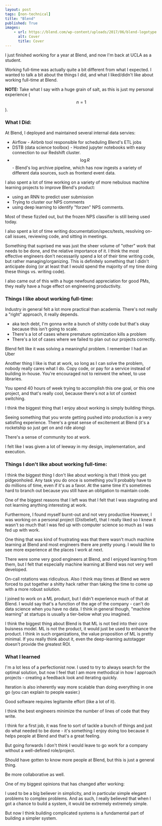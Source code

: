 ```yaml
---
layout: post
tags: [non-technical]
title: "Blend"
published: True
images:
    - url: https://blend.com/wp-content/uploads/2017/06/blend-logotype.png
      alt: Cover
      title: Cover
---
```


I just finished working for a year at Blend, and now I'm back at UCLA as a student. 

Working full-time was actually quite a bit different from what I expected.
I wanted to talk a bit about the things I did, and what I liked/didn't like about working full-time at Blend. 

**NOTE:** Take what I say with a huge grain of salt, as this is just my personal experience ($$n=1$$). 

### What I Did:

At Blend, I deployed and maintained several internal data servies:
- Airflow - Airbnb tool responsible for scheduling Blend's ETL jobs
- DSTB (data science toolbox) - Hosted jupyter notebooks with easy connection to our Redshift cluster.
- $$\log R$$ - Blend's log archive pipeline, which has now ingests a variety of different data sources, such as frontend event data.

I also spent a lot of time working on a variety of more nebulous machine learning projects to improve Blend's product: 
- using an RNN to predict user submission
- Trying to cluster our NPS comments 
- using deep learning to identify "forzen" NPS comments. 

Most of these fizzled out, but the frozen NPS classifier is still being used today.

I also spent a lot of time writing documentation/specs/tests, resolving on-call issues, reviewing code, and sitting in meetings.

Something that suprised me was just the sheer volume of "other" work that needs to be done, and the relative importance of it. I think the most effective engineers don't necessarily spend a lot of their time writing code, but rather managing/organizing. This is definitely something that I didn't anticipate doing (or at least that I would spend the majority of my time doing these things vs. writing code).

I also came out of this with a huge newfound appreciation for good PMs, they really have a huge effect on engineering productivity. 

### Things I like about working full-time:

Industry in general felt a lot more practical than academia. There's not really a "right" approach, it really depends.

- aka tech debt, I'm gonna write a bunch of shitty code but that's okay because this isn't going to scale.
- There's a lot of cases where premature optimization kills a problem
- There's a lot of cases where we failed to plan out our projects correctly.

Blend felt like it was solving a meaningful problem. I remember I had an Uber 

Another thing I like is that at work, so long as I can solve the problem, nobody really cares what I do.
Copy code, or pay for a service instead of building in-house.
You're encouraged not to reinvent the wheel, to use libraries.

You spend 40 hours of week trying to accomplish this one goal, or this one project, and that's really cool, because there's not a lot of context switching.

I think the biggest thing that I enjoy about working is simply building things. 

Seeing something that you wrote getting pushed into production is a very satisfing experience. There's a great sense of excitement at Blend (it's a rocketship so just get on and ride along)

There's a sense of community too at work. 

I felt like I was given a lot of leeway in my design, implementation, and execution.

### Things I don't like about working full-time:

I think the biggest thing I don't like about working is that I think you get pidgeonholed.
Any task you do once is something you'll probably have to do millions of time, even if it's as a favor.
At the same time it's sometimes hard to branch out because you still have an obligation to maintain code. 

One of the biggest reasons that I left was that I felt that I was stagnating and not learning anything interesting at work. 

Furthermore, I found myself burnt-out and not very productive  However, I was working on a personal project (Distbelief), that I really liked so I knew it wasn't so much that I was fed up with computer science so much as I was fed up with work.

One thing that was kind of frustrating was that there wasn't much machine learning at Blend and most engineers there are pretty young. I would like to see more experience at the places I work at next.

There were some very good engineers at Blend, and I enjoyed learning from them, but I felt that especially machine learning at Blend was not very well developed. 

On-call rotations was ridiculous. Also I think may times at Blend we were forced to put together a shitty hack rather than taking the time to come up with a more robust solution. 

I joined to work on a ML product, but I didn't experience much of that at Blend. I would say that's a function of the age of the company - can't do data science when you have no data. 
I think in general though, "machine learning" at startups is usually a tier-below what you imagined. 

I think the biggest thing about Blend is that ML is not tied into their core buisness model. ML is not the product, it would just be used to enhance the product. I think in such organizations, the value proposition of ML is pretty minimal. If you really think about it, even the deep-learning autotagger doesn't provide the greatest ROI.

### What I learned

I'm a lot less of a perfectionist now.
I used to try to always search for the optimal solution, but now I feel that I am more methodical in how I approach projects - creating a feedback look and iterating quickly.

Iteration is also inherently way more scalable than doing everything in one go (you can explain to people easier.)

Good software requires legitamite effort (like a lot of it).

I think the best engineers minimize the number of lines of code that they write.

I think for a first job, it was fine to sort of tackle a bunch of things and just do what needed to be done - it's something I enjoy doing too because it helps people at Blend and that's a great feeling. 

But going forwards I don't think I would leave to go work for a company without a well-defined role/project. 

Should have gotten to know more people at Blend, but this is just a general thing. 

Be more collaborative as well.

One of my biggest opinions that has changed after working:

I used to be a big believer in simplicity, and in particular simple elegant problems to complex problems. 
And as such, I really believed that when I got a chance to build a system, it would be extremely extremely simple. 

But now I think building complicated systems is a fundamental part of building a simpler system. 

